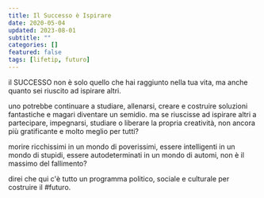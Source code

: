 ```yaml
---
title: Il Successo è Ispirare
date: 2020-05-04
updated: 2023-08-01
subtitle: ""
categories: []
featured: false
tags: [lifetip, futuro]
---
```


il SUCCESSO non è solo quello che hai raggiunto nella tua vita, ma anche quanto sei riuscito ad ispirare altri.

uno potrebbe continuare a studiare, allenarsi, creare e costruire soluzioni fantastiche e magari diventare un semidio.
ma se riuscisse ad ispirare altri a partecipare, impegnarsi, studiare o liberare la propria creatività, non ancora più gratificante e molto meglio per tutti?

morire ricchissimi in un mondo di poverissimi, essere intelligenti in un mondo di stupidi, essere autodeterminati in un mondo di automi, non è il massimo del fallimento?

direi che qui c'è tutto un programma politico, sociale e culturale per costruire il #futuro.
